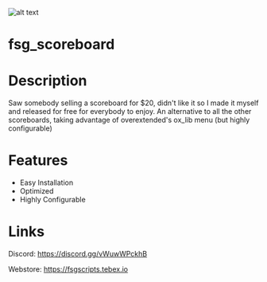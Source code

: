 ![alt text](https://cdn.discordapp.com/attachments/924010680766595123/1165256338511769650/fsg_scoreboard.png?ex=65463088&is=6533bb88&hm=54a83303f8acc238c74ee19ab1050c668873e79752b66aa2fb2de4ca772fcbe0&)
# fsg_scoreboard

# Description
Saw somebody selling a scoreboard for $20, didn't like it so I made it myself and released for free for everybody to enjoy.
An alternative to all the other scoreboards, taking advantage of overextended's ox_lib menu (but highly configurable)

# Features
- Easy Installation
- Optimized
- Highly Configurable

# Links
Discord: https://discord.gg/vWuwWPckhB

Webstore: https://fsgscripts.tebex.io
